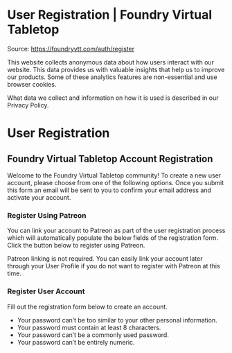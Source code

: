 # User Registration | Foundry Virtual Tabletop

Source: https://foundryvtt.com/auth/register

This website collects anonymous data about how users interact with our website. This data provides us with 
        valuable insights that help us to improve our products. Some of these analytics features are non-essential 
        and use browser cookies.

What data we collect and information on how it is used is described in our 
        Privacy Policy.


# User Registration


## Foundry Virtual Tabletop Account Registration

Welcome to the Foundry Virtual Tabletop community! To create a new user account, please choose from one of the following options. Once you submit this form an email will be sent to you to confirm your email address and activate your account.


### Register Using Patreon

You can link your account to Patreon as part of the user registration process which will automatically populate the below fields of the registration form. Click the button below to register using Patreon.

Patreon linking is not required. You can easily link your account later through your User Profile if you do not want to register with Patreon at this time.


### Register User Account

Fill out the registration form below to create an account.

- Your password can’t be too similar to your other personal information.
- Your password must contain at least 8 characters.
- Your password can’t be a commonly used password.
- Your password can’t be entirely numeric.

